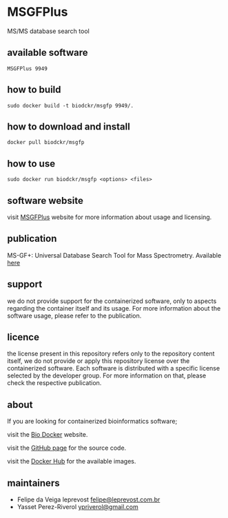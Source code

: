 MSGFPlus
=====
MS/MS database search tool


available software
--------
`MSGFPlus 9949`


how to build
------------
`sudo docker build -t biodckr/msgfp 9949/.`


how to download and install
---------------------------
`docker pull biodckr/msgfp`


how to use
------------
`sudo docker run biodckr/msgfp <options> <files>`


software website
----------------
visit [MSGFPlus](http://proteomics.ucsd.edu/Software/MSGFPlus/) website for more information about usage and licensing.


publication
-----------
MS-GF+: Universal Database Search Tool for Mass Spectrometry.
Available [here](http://www.nature.com/ncomms/2014/141031/ncomms6277/abs/ncomms6277.html)


support
-------
we do not provide support for the containerized software, only to aspects regarding the container itself
and its usage. For more information about the software usage, please refer to the publication.


licence
-------
the license present in this repository refers only to the repository content itself, we do not provide or
apply this repository license over the containerized software. Each software is distributed with a specific
license selected by the developer group. For more information on that, please check the respective publication.


about
-----
If you are looking for containerized bioinformatics software;

visit the [Bio Docker](http://biodocker.github.io "Bio Docker") website.

visit the [GitHub page](https://github.com/BioDocker/) for the source code.

visit the [Docker Hub](https://registry.hub.docker.com/repos/biodckr/) for the available images.


maintainers
-----------
* Felipe da Veiga leprevost <felipe@leprevost.com.br>
* Yasset Perez-Riverol <ypriverol@gmail.com>
